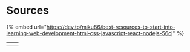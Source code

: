 # Sources

{% embed url="https://dev.to/miku86/best-resources-to-start-into-learning-web-development-html-css-javascript-react-nodejs-56cj" %}

|  |  |
| :--- | :--- |
|  |  |

